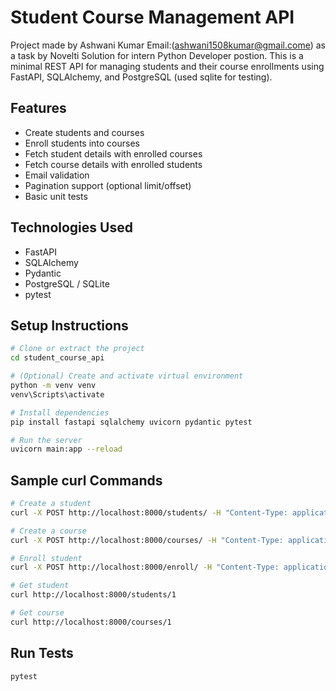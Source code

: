 

# Student Course Management API
Project made by Ashwani Kumar Email:(ashwani1508kumar@gmail.come) as a task by Novelti Solution for intern Python Developer postion.
This is a minimal REST API for managing students and their course enrollments using FastAPI, SQLAlchemy, and PostgreSQL (used sqlite for testing).

## Features

- Create students and courses
- Enroll students into courses
- Fetch student details with enrolled courses
- Fetch course details with enrolled students
- Email validation
- Pagination support (optional limit/offset)
- Basic unit tests

## Technologies Used

- FastAPI
- SQLAlchemy
- Pydantic
- PostgreSQL / SQLite
- pytest

## Setup Instructions

```bash
# Clone or extract the project
cd student_course_api

# (Optional) Create and activate virtual environment
python -m venv venv
venv\Scripts\activate

# Install dependencies
pip install fastapi sqlalchemy uvicorn pydantic pytest

# Run the server
uvicorn main:app --reload
```

## Sample curl Commands

```bash
# Create a student
curl -X POST http://localhost:8000/students/ -H "Content-Type: application/json" -d '{"name": "Ash", "email": "ash@example.com"}'

# Create a course
curl -X POST http://localhost:8000/courses/ -H "Content-Type: application/json" -d '{"title": "Math 101", "description": "Basic Math by T1"}'

# Enroll student
curl -X POST http://localhost:8000/enroll/ -H "Content-Type: application/json" -d '{"student_id": 1, "course_id": 1}'

# Get student
curl http://localhost:8000/students/1

# Get course
curl http://localhost:8000/courses/1
```

## Run Tests

```
pytest
```